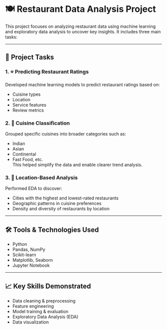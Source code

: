 # 🍽️ Restaurant Data Analysis Project

This project focuses on analyzing restaurant data using machine learning and exploratory data analysis to uncover key insights. It includes three main tasks:

---

## 📌 Project Tasks

### 1. ⭐ Predicting Restaurant Ratings
Developed machine learning models to predict restaurant ratings based on:
- Cuisine types
- Location
- Service features
- Review metrics

### 2. 🍛 Cuisine Classification
Grouped specific cuisines into broader categories such as:
- Indian
- Asian
- Continental
- Fast Food, etc.  
This helped simplify the data and enable clearer trend analysis.

### 3. 📍 Location-Based Analysis
Performed EDA to discover:
- Cities with the highest and lowest-rated restaurants
- Geographic patterns in cuisine preferences
- Density and diversity of restaurants by location

---

## 🛠️ Tools & Technologies Used

- Python  
- Pandas, NumPy  
- Scikit-learn  
- Matplotlib, Seaborn  
- Jupyter Notebook  

---

## 📈 Key Skills Demonstrated

- Data cleaning & preprocessing  
- Feature engineering  
- Model training & evaluation  
- Exploratory Data Analysis (EDA)  
- Data visualization  



